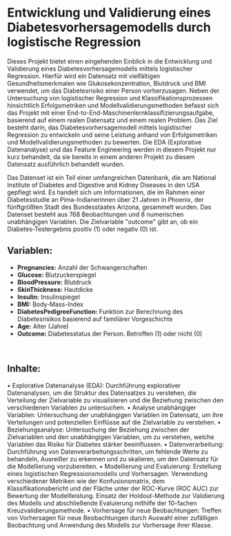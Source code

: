# **Entwicklung und Validierung eines Diabetesvorhersagemodells durch logistische Regression**


Dieses Projekt bietet einen eingehenden Einblick in die Entwicklung und Validierung eines Diabetesvorhersagemodells mittels logistischer Regression. Hierfür wird ein Datensatz mit vielfältigen Gesundheitsmerkmalen wie Glukosekonzentration, Blutdruck und BMI verwendet, um das Diabetesrisiko einer Person vorherzusagen. Neben der Untersuchung von logistischer Regression und Klassifikationsprozessen hinsichtlich Erfolgsmetriken und Modellvalidierungsmethoden befasst sich das Projekt mit einer End-to-End-Maschinenlernklassifizierungsaufgabe, basierend auf einem realen Datensatz und einem realen Problem. Das Ziel besteht darin, das Diabetesvorhersagemodell mittels logistischer Regression zu entwickeln und seine Leistung anhand von Erfolgsmetriken und Modellvalidierungsmethoden zu bewerten. Die EDA (Explorative Datenanalyse) und das Feature Engineering werden in diesem Projekt nur kurz behandelt, da sie bereits in einem anderen Projekt zu diesem Datensatz ausführlich behandelt wurden.

Das Datenset ist ein Teil einer umfangreichen Datenbank, die am National Institute of Diabetes and Digestive and Kidney Diseases in den USA gepflegt wird. Es
handelt sich um Informationen, die im Rahmen einer Diabetesstudie an Pima-Indianerinnen über 21 Jahren in Phoenix, der fünftgrößten Stadt des Bundesstaates
Arizona, gesammelt wurden. Das Datenset besteht aus 768 Beobachtungen und 8 numerischen unabhängigen Variablen. Die Zielvariable "outcome" gibt an, ob ein
Diabetes-Testergebnis positiv (1) oder negativ (0) ist.

## **Variablen:**
<ul>
<li><strong>Pregnancies:</strong> Anzahl der Schwangerschaften</li>
<li><strong>Glucose:</strong> Blutzuckerspiegel</li>
<li><strong>BloodPressure:</strong> Blutdruck</li>
<li><strong>SkinThickness:</strong> Hautdicke</li>
<li><strong>Insulin:</strong> Insulinspiegel</li>
<li><strong>BMI:</strong> Body-Mass-Index</li>
<li><strong>DiabetesPedigreeFunction:</strong> Funktion zur Berechnung des Diabetesrisikos basierend auf familiärer Vorgeschichte</li>
<li><strong>Age:</strong> Alter (Jahre)</li>
<li><strong>Outcome:</strong> Diabetesstatus der Person. Betroffen (1) oder nicht (0)</li>
</ul>
<br>

## **Inhalte:**
•	Explorative Datenanalyse (EDA): Durchführung explorativer Datenanalysen, um die Struktur des Datensatzes zu verstehen, die Verteilung der Zielvariable zu visualisieren und die Beziehung zwischen den verschiedenen Variablen zu untersuchen.
•	Analyse unabhängiger Variablen: Untersuchung der unabhängigen Variablen im Datensatz, um ihre Verteilungen und potenziellen Einflüsse auf die Zielvariable zu verstehen.
•	Beziehungsanalyse: Untersuchung der Beziehung zwischen der Zielvariablen und den unabhängigen Variablen, um zu verstehen, welche Variablen das Risiko für Diabetes stärker beeinflussen.
•	Datenverarbeitung: Durchführung von Datenverarbeitungsschritten, um fehlende Werte zu behandeln, Ausreißer zu erkennen und zu skalieren, um den Datensatz für die Modellierung vorzubereiten.
•	Modellierung und Evaluierung: Erstellung eines logistischen Regressionsmodells und Vorhersagen. Verwendung verschiedener Metriken wie der Konfusionsmatrix, dem Klassifikationsbericht und der Fläche unter der ROC-Kurve (ROC AUC) zur Bewertung der Modellleistung. Einsatz der Holdout-Methode zur Validierung des Modells und abschließende Evaluierung mithilfe der 10-fachen Kreuzvalidierungsmethode.
•	Vorhersage für neue Beobachtungen: Treffen von Vorhersagen für neue Beobachtungen durch Auswahl einer zufälligen Beobachtung und Anwendung des Modells zur Vorhersage ihrer Klasse.
